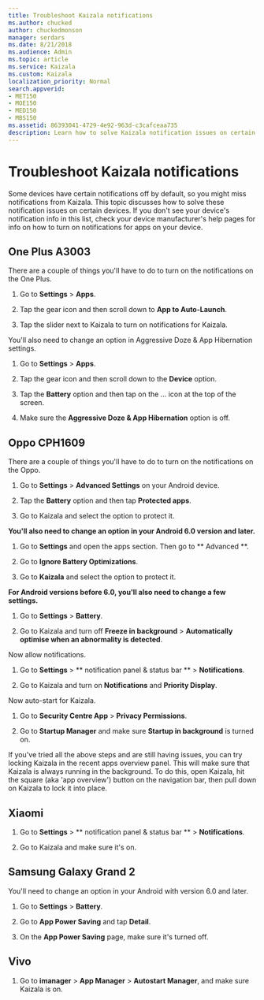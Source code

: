 ```yaml
---
title: Troubleshoot Kaizala notifications
ms.author: chucked
author: chuckedmonson
manager: serdars
ms.date: 8/21/2018
ms.audience: Admin
ms.topic: article
ms.service: Kaizala
ms.custom: Kaizala
localization_priority: Normal
search.appverid:
- MET150
- MOE150
- MED150
- MBS150
ms.assetid: 86393041-4729-4e92-963d-c3cafceaa735
description: Learn how to solve Kaizala notification issues on certain devices.
---
```


# Troubleshoot Kaizala notifications

Some devices have certain notifications off by default, so you might miss notifications from Kaizala. This topic discusses how to solve these notification issues on certain devices. If you don't see your device's notification info in this list, check your device manufacturer's help pages for info on how to turn on notifications for apps on your device.
  
## One Plus A3003

There are a couple of things you'll have to do to turn on the notifications on the One Plus.
  
1. Go to **Settings** \> **Apps**.
    
2. Tap the gear icon and then scroll down to **App to Auto-Launch**.
    
3. Tap the slider next to Kaizala to turn on notifications for Kaizala.
    
You'll also need to change an option in Aggressive Doze &amp; App Hibernation settings.
  
1. Go to **Settings** \> **Apps**.
    
2. Tap the gear icon and then scroll down to the **Device** option. 
    
3. Tap the **Battery** option and then tap on the ... icon at the top of the screen. 
    
4. Make sure the **Aggressive Doze &amp; App Hibernation** option is off. 
    
## Oppo CPH1609

There are a couple of things you'll have to do to turn on the notifications on the Oppo.
  
1. Go to **Settings** \> **Advanced Settings** on your Android device. 
    
2. Tap the **Battery** option and then tap **Protected apps**.
    
3. Go to Kaizala and select the option to protect it.
    
 **You'll also need to change an option in your Android 6.0 version and later.**
  
1. Go to **Settings** and open the apps section. Then go to ** Advanced **.
    
2. Go to **Ignore Battery Optimizations**.
    
3. Go to **Kaizala** and select the option to protect it. 
    
 **For Android versions before 6.0, you'll also need to change a few settings.**
  
1. Go to **Settings** \> **Battery**.
    
2. Go to Kaizala and turn off **Freeze in background** \> **Automatically optimise when an abnormality is detected**.
    
Now allow notifications.
  
1. Go to **Settings** \> ** notification panel &amp; status bar ** \> **Notifications**.
    
2. Go to Kaizala and turn on **Notifications** and **Priority Display**.
    
Now auto-start for Kaizala.
  
1. Go to **Security Centre App** \> **Privacy Permissions**.
    
2. Go to **Startup Manager** and make sure **Startup in background** is turned on. 
    
If you've tried all the above steps and are still having issues, you can try locking Kaizala in the recent apps overview panel. This will make sure that Kaizala is always running in the background. To do this, open Kaizala, hit the square (aka 'app overview') button on the navigation bar, then pull down on Kaizala to lock it into place. 
    
## Xiaomi

1. Go to **Settings** \> ** notification panel &amp; status bar ** \> **Notifications**.
    
2. Go to Kaizala and make sure it's on.
    
## Samsung Galaxy Grand 2

You'll need to change an option in your Android with version 6.0 and later.
  
1. Go to **Settings** \> **Battery**.
    
2. Go to **App Power Saving** and tap **Detail**.
    
3. On the **App Power Saving** page, make sure it's turned off. 
    
## Vivo

1. Go to **imanager** \> **App Manager** \> **Autostart Manager**, and make sure Kaizala is on.
    

